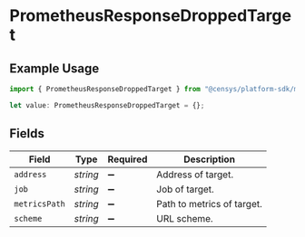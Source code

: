 # PrometheusResponseDroppedTarget

## Example Usage

```typescript
import { PrometheusResponseDroppedTarget } from "@censys/platform-sdk/models/components";

let value: PrometheusResponseDroppedTarget = {};
```

## Fields

| Field                      | Type                       | Required                   | Description                |
| -------------------------- | -------------------------- | -------------------------- | -------------------------- |
| `address`                  | *string*                   | :heavy_minus_sign:         | Address of target.         |
| `job`                      | *string*                   | :heavy_minus_sign:         | Job of target.             |
| `metricsPath`              | *string*                   | :heavy_minus_sign:         | Path to metrics of target. |
| `scheme`                   | *string*                   | :heavy_minus_sign:         | URL scheme.                |
